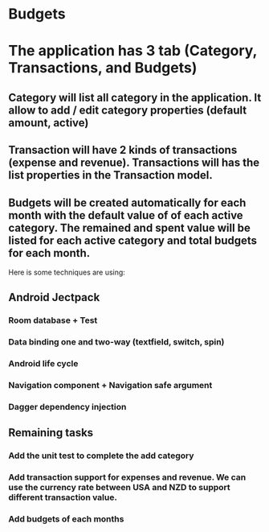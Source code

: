 # Budgets

# The application has 3 tab (Category, Transactions, and Budgets)
## Category will list all category in the application. It allow to add / edit category properties (default amount, active)
## Transaction will have 2 kinds of transactions (expense and revenue). Transactions will has the list properties in the Transaction model.
## Budgets will be created automatically for each month with the default value of of each active category. The remained and spent value will be listed for each active category and total budgets for each month.

Here is some techniques are using:

## Android Jectpack
### Room database + Test
### Data binding one and two-way (textfield, switch, spin)
### Android life cycle
### Navigation component + Navigation safe argument
### Dagger dependency injection

## Remaining tasks
### Add the unit test to complete the add category
### Add transaction support for expenses and revenue. We can use the currency rate between USA and NZD to support different transaction value.
### Add budgets of each months